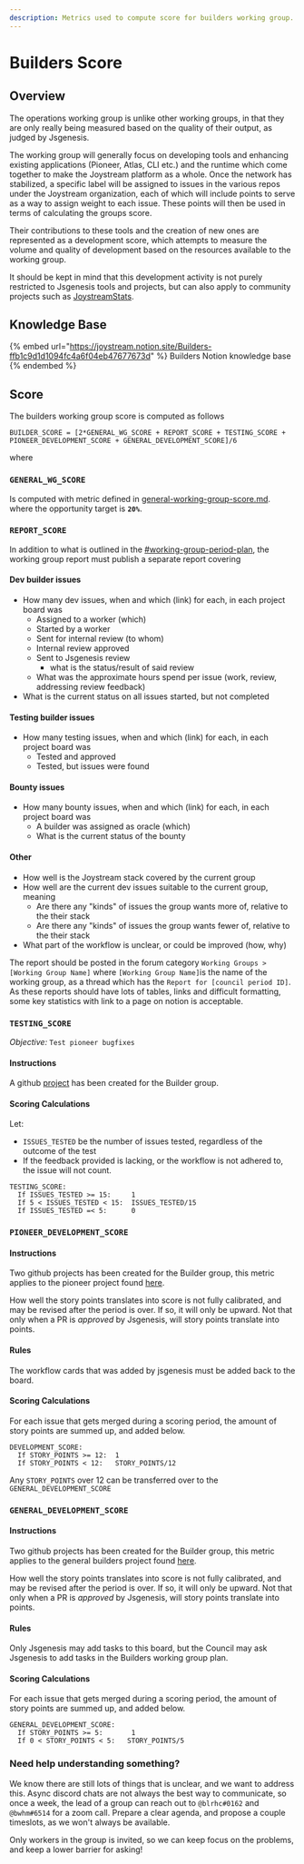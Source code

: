 ```yaml
---
description: Metrics used to compute score for builders working group.
---
```


# Builders Score

## Overview

The operations working group is unlike other working groups, in that they are only really being measured based on the quality of their output, as judged by Jsgenesis.

The working group will generally focus on developing tools and enhancing existing applications (Pioneer, Atlas, CLI etc.) and the runtime which come together to make the Joystream platform as a whole. Once the network has stabilized, a specific label will be assigned to issues in the various repos under the Joystream organization, each of which will include points to serve as a way to assign weight to each issue. These points will then be used in terms of calculating the groups score.

Their contributions to these tools and the creation of new ones are represented as a development score, which attempts to measure the volume and quality of development based on the resources available to the working group.

It should be kept in mind that this development activity is not purely restricted to Jsgenesis tools and projects, but can also apply to community projects such as [JoystreamStats](https://joystreamstats.live).

## Knowledge Base

{% embed url="https://joystream.notion.site/Builders-ffb1c9d1d1094fc4a6f04eb47677673d" %}
Builders Notion knowledge base
{% endembed %}

## Score

The builders working group score is computed as follows

```
BUILDER_SCORE = [2*GENERAL_WG_SCORE + REPORT_SCORE + TESTING_SCORE + PIONEER_DEVELOPMENT_SCORE + GENERAL_DEVELOPMENT_SCORE]/6
```

where

### `GENERAL_WG_SCORE`

Is computed with metric defined in [general-working-group-score.md](general-working-group-score.md "mention"). where the opportunity target is **`20%`**.

### `REPORT_SCORE`

In addition to what is outlined in the [#working-group-period-plan](general-working-group-score.md#working-group-period-plan "mention"), the working group report must publish a separate report covering

#### Dev builder issues

* How many dev issues, when and which (link) for each, in each project board was
  * Assigned to a worker (which)
  * Started by a worker
  * Sent for internal review (to whom)
  * Internal review approved
  * Sent to Jsgenesis review
    * what is the status/result of said review
  * What was the approximate hours spend per issue (work, review, addressing review feedback)
* What is the current status on all issues started, but not completed

#### Testing builder issues

* How many testing issues, when and which (link) for each, in each project board was
  * Tested and approved
  * Tested, but issues were found

#### Bounty issues

* How many bounty issues, when and which (link) for each, in each project board was
  * A builder was assigned as oracle (which)
  * What is the current status of the bounty

#### Other

* How well is the Joystream stack covered by the current group
* How well are the current dev issues suitable to the current group, meaning
  * Are there any "kinds" of issues the group wants more of, relative to the their stack
  * Are there any "kinds" of issues the group wants fewer of, relative to the their stack
* What part of the workflow is unclear, or could be improved (how, why)

The report should be posted in the forum category `Working Groups >[Working Group Name]` where `[Working Group Name]`is the name of the working group, as a thread which has the `Report for [council period ID]`. As these reports should have lots of tables, links and difficult formatting, some key statistics with link to a page on notion is acceptable.

### `TESTING_SCORE`

_Objective:_ `Test pioneer bugfixes`

#### Instructions

A github [project](https://github.com/orgs/Joystream/projects/55) has been created for the Builder group.

#### Scoring Calculations

Let:

* `ISSUES_TESTED` be the number of issues tested, regardless of the outcome of the test
* If the feedback provided is lacking, or the workflow is not adhered to, the issue will not count.

```
TESTING_SCORE:
  If ISSUES_TESTED >= 15:     1
  If 5 < ISSUES_TESTED < 15:  ISSUES_TESTED/15
  If ISSUES_TESTED =< 5:      0
```

### `PIONEER_DEVELOPMENT_SCORE`

#### Instructions

Two github projects has been created for the Builder group, this metric applies to the pioneer project found [here](https://github.com/orgs/Joystream/projects/55).

How well the story points translates into score is not fully calibrated, and may be revised after the period is over. If so, it will only be upward. Not that only when a PR is _approved_ by Jsgenesis, will story points translate into points.

#### Rules

The workflow cards that was added by jsgenesis must be added back to the board.

#### Scoring Calculations

For each issue that gets merged during a scoring period, the amount of story points are summed up, and added below.

```
DEVELOPMENT_SCORE:
  If STORY_POINTS >= 12:  1
  If STORY_POINTS < 12:   STORY_POINTS/12
```

Any `STORY_POINTS` over 12 can be transferred over to the `GENERAL_DEVELOPMENT_SCORE`

### `GENERAL_DEVELOPMENT_SCORE`

#### Instructions

Two github projects has been created for the Builder group, this metric applies to the general builders project found [here](https://github.com/orgs/Joystream/projects/56).

How well the story points translates into score is not fully calibrated, and may be revised after the period is over. If so, it will only be upward. Not that only when a PR is _approved_ by Jsgenesis, will story points translate into points.

#### Rules

Only Jsgenesis may add tasks to this board, but the Council may ask Jsgenesis to add tasks in the Builders working group plan.&#x20;

#### Scoring Calculations

For each issue that gets merged during a scoring period, the amount of story points are summed up, and added below.

```
GENERAL_DEVELOPMENT_SCORE:
  If STORY_POINTS >= 5:       1
  If 0 < STORY_POINTS < 5:   STORY_POINTS/5
```

### Need help understanding something?

We know there are still lots of things that is unclear, and we want to address this. Async discord chats are not always the best way to communicate, so once a week, the lead of a group can reach out to `@blrhc#0162` and `@bwhm#6514` for a zoom call. Prepare a clear agenda, and propose a couple timeslots, as we won't always be available.

Only workers in the group is invited, so we can keep focus on the problems, and keep a lower barrier for asking!
